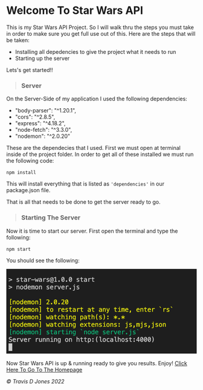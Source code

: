 #   **Welcome To Star Wars API**
This is my Star Wars API Project. So I will walk thru the steps you must take in order to make sure you get full use out of this. Here are the steps that will be taken:
- Installing all depedencies to give the project what it needs to run
- Starting up the server

Lets's get started!!
>###  **Server**
On the Server-Side of my application I used the following dependencies:  
- "body-parser": "^1.20.1",
- "cors": "^2.8.5",
- "express": "^4.18.2",
- "node-fetch": "^3.3.0",
- "nodemon": "^2.0.20"

These are the dependecies that I used. First we must open at terminal inside of the project folder. In order to get all of these installed we must run the following code:
```
npm install
```
This will install everything that is listed as `'dependencies'` in our package.json file.

That is all that needs to be done to get the server ready to go.

>###  **Starting The Server**

Now it is time to start our server. First open the terminal and type the following:
```
npm start
```
You should see the following:

![Server_start](./public/img/server_start.png "server_start")

Now Star Wars API is up & running ready to give you results. Enjoy!
[Click Here To Go To The Homepage ](http://localhost:4000// "Server Link")

  _*&copy; Travis D Jones 2022*_
